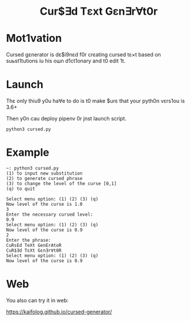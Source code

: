 # <h1 align="center">Cur$∃d Tεxt Gεn∃r∀t0r</h1>

<p align="center">

# Mot1vation
Cursed gεnerator is dε$i9nεd f0r crεating cursed tε×t based on suьst1tutions iu his oшn d1ct1onary and t0 edit 1t.

# Launch
Thε only thiu9 y0u ha∀e to do is t0 make $urε that your pyth0n vεrs1ou is 3.6+

Then y0n cau deploy pipenv 0r jnst launch script.

```
python3 cursed.py
```

# Example

```
~: python3 cursed.py
(1) to input new substitution
(2) to generate cursed phrase
(3) to change the level of the curse [0,1]
(q) to quit

Select menu option: (1) (2) (3) (q)
Now level of the curse is 1.0
3
Enter the necessary cursed level:
0.9
Select menu option: (1) (2) (3) (q)
Now level of the curse is 0.9
2
Enter the phrase:
CuRsEd TeXt GenErAtoR
CuR$∃d TεXt Gεn∃r∀t0R
Select menu option: (1) (2) (3) (q)
Now level of the curse is 0.9
```

# Web
You also can try it in web:

https://kaifolog.github.io/cursed-generator/